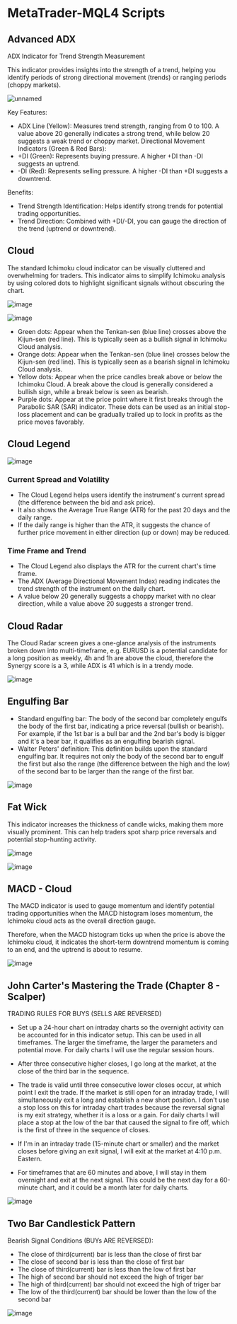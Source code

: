 # MetaTrader-MQL4 Scripts

## Advanced ADX

ADX Indicator for Trend Strength Measurement

This indicator provides insights into the strength of a trend, helping you identify periods of strong directional movement (trends) or ranging periods (choppy markets).

![unnamed](https://github.com/harryguiacorn/MetaTrader-MQL4/assets/1398153/b65a40a1-b1d5-46f3-a5ef-5fc97fd7b4ea)

Key Features:

- ADX Line (Yellow): Measures trend strength, ranging from 0 to 100. A value above 20 generally indicates a strong trend, while below 20 suggests a weak trend or choppy market.
Directional Movement Indicators (Green & Red Bars):
- +DI (Green): Represents buying pressure. A higher +DI than -DI suggests an uptrend.
- -DI (Red): Represents selling pressure. A higher -DI than +DI suggests a downtrend.

Benefits:

- Trend Strength Identification: Helps identify strong trends for potential trading opportunities.
- Trend Direction: Combined with +DI/-DI, you can gauge the direction of the trend (uptrend or downtrend).

## Cloud

The standard Ichimoku cloud indicator can be visually cluttered and overwhelming for traders. This indicator aims to simplify Ichimoku analysis by using colored dots to highlight significant signals without obscuring the chart.

![image](https://github.com/harryguiacorn/MetaTrader-MQL4/assets/1398153/15869731-dd16-4e64-a4b1-aa00a76b9e06)

![image](https://github.com/harryguiacorn/MetaTrader-MQL4/assets/1398153/6aa0b51a-4127-4597-94be-c23a43de259e)

- Green dots: Appear when the Tenkan-sen (blue line) crosses above the Kijun-sen (red line). This is typically seen as a bullish signal in Ichimoku Cloud analysis.
- Orange dots: Appear when the Tenkan-sen (blue line) crosses below the Kijun-sen (red line). This is typically seen as a bearish signal in Ichimoku Cloud analysis.
- Yellow dots: Appear when the price candles break above or below the Ichimoku Cloud. A break above the cloud is generally considered a bullish sign, while a break below is seen as bearish.
- Purple dots: Appear at the price point where it first breaks through the Parabolic SAR (SAR) indicator. These dots can be used as an initial stop-loss placement and can be gradually trailed up to lock in profits as the price moves favorably.

## Cloud Legend

![image](https://github.com/harryguiacorn/MetaTrader-MQL4/assets/1398153/dcbccce2-add3-41d2-8338-008b07dd111d)

### Current Spread and Volatility

- The Cloud Legend helps users identify the instrument's current spread (the difference between the bid and ask price).
- It also shows the Average True Range (ATR) for the past 20 days and the daily range.
- If the daily range is higher than the ATR, it suggests the chance of further price movement in either direction (up or down) may be reduced.

### Time Frame and Trend

- The Cloud Legend also displays the ATR for the current chart's time frame.
- The ADX (Average Directional Movement Index) reading indicates the trend strength of the instrument on the daily chart.
- A value below 20 generally suggests a choppy market with no clear direction, while a value above 20 suggests a stronger trend.

## Cloud Radar

The Cloud Radar screen gives a one-glance analysis of the instruments broken down into multi-timeframe, e.g. EURUSD is a potential candidate for a long position as weekly, 4h and 1h are above the cloud, therefore the Synergy score is a 3, while ADX is 41 which is in a trendy mode.

![image](https://github.com/harryguiacorn/MetaTrader-MQL4/assets/1398153/7c145828-13c1-48bb-a480-5b8b0615a0a9)

## Engulfing Bar
- Standard engulfing bar: The body of the second bar completely engulfs the body of the first bar, indicating a price reversal (bullish or bearish). For example, if the 1st bar is a bull bar and the 2nd bar's body is bigger and it's a bear bar, it qualifies as an engulfing bearish signal.
- Walter Peters' definition: This definition builds upon the standard engulfing bar. It requires not only the body of the second bar to engulf the first but also the range (the difference between the high and the low) of the second bar to be larger than the range of the first bar.

![image](https://github.com/harryguiacorn/MetaTrader-MQL4/assets/1398153/c2992082-abac-41e5-a9ee-db14719f650c)

## Fat Wick

This indicator increases the thickness of candle wicks, making them more visually prominent. This can help traders spot sharp price reversals and potential stop-hunting activity.

![image](https://github.com/harryguiacorn/MetaTrader-MQL4/assets/1398153/3eb03777-01d0-424e-ac06-a2de692536d3)

![image](https://github.com/harryguiacorn/MetaTrader-MQL4/assets/1398153/8027266c-f4be-4c78-98fd-f9aa32209d46)

## MACD - Cloud

The MACD indicator is used to gauge momentum and identify potential trading opportunities when the MACD histogram loses momentum, the Ichimoku cloud acts as the overall direction gauge. 

Therefore, when the MACD histogram ticks up when the price is above the Ichimoku cloud, it indicates the short-term downtrend momentum is coming to an end, and the uptrend is about to resume.

![image](https://github.com/harryguiacorn/MetaTrader-MQL4/assets/1398153/288f4705-8fb8-462b-9bf9-a5aab0eaf5c3)

## John Carter's Mastering the Trade (Chapter 8 - Scalper)
TRADING RULES FOR BUYS (SELLS ARE REVERSED)

- Set up a 24-hour chart on intraday charts so the overnight activity can be accounted for in this indicator setup. This can be used in all timeframes. The larger the timeframe, the larger the parameters and potential move. For daily charts I will use the regular session hours.

- After three consecutive higher closes, I go long at the market, at the close of the third bar in the sequence.

- The trade is valid until three consecutive lower closes occur, at which point I exit the trade. If the market is still open for an intraday trade, I will simultaneously exit a long and establish a new short position. I don't use a stop loss on this for intraday chart trades because the reversal signal is my exit strategy, whether it is a loss or a gain. For daily charts I will place a stop at the low of the bar that caused the signal to fire off, which is the first of three in the sequence of closes.

- If I'm in an intraday trade (15-minute chart or smaller) and the market closes before giving an exit signal, I will exit at the market at 4:10 p.m. Eastern.

- For timeframes that are 60 minutes and above, I will stay in them overnight and exit at the next signal. This could be the next day for a 60-minute chart, and it could be a month later for daily charts.

![image](https://github.com/harryguiacorn/MetaTrader-MQL4/assets/1398153/4f7e4552-7f51-46fa-8c89-b6911ec09cc1)

## Two Bar Candlestick Pattern

Bearish Signal Conditions  (BUYs ARE REVERSED):
- The close of third(current) bar is less than the close of first bar
- The close of second bar is less than the close of first bar
- The close of third(current) bar is less than the low of first bar  
- The high of second bar should not exceed the high of triger bar
- The high of third(current) bar should not exceed the high of triger bar
- The low of the third(current) bar should be lower than the low of the second bar

![image](https://github.com/harryguiacorn/MetaTrader-MQL4/assets/1398153/76a69927-f704-4bf3-a31f-5c5fd5faf144)


